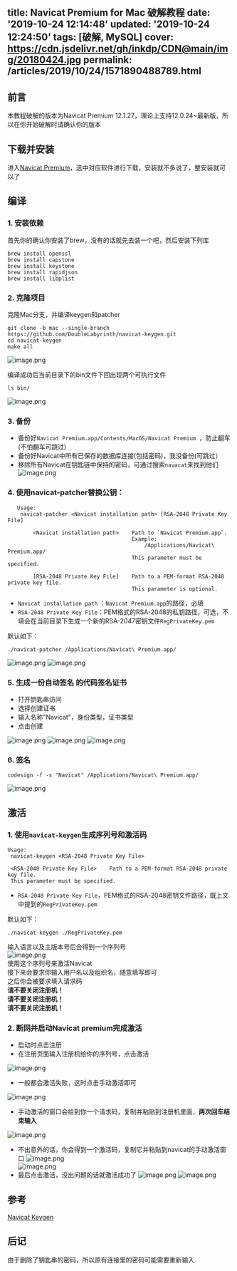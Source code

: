 title: Navicat Premium for Mac 破解教程
date: '2019-10-24 12:14:48'
updated: '2019-10-24 12:24:50'
tags: [破解, MySQL]
cover: https://cdn.jsdelivr.net/gh/inkdp/CDN@main/img/20180424.jpg
permalink: /articles/2019/10/24/1571890488789.html
---


## 前言
本教程破解的版本为Navicat Premium 12.1.27，理论上支持12.0.24~最新版，所以在你开始破解时请确认你的版本

## 下载并安装

进入[Navicat Premium](https://www.navicat.com.cn/download/navicat-premium)，选中对应软件进行下载，安装就不多说了，整安装就可以了

## 编译

### 1. 安装依赖  

首先你的确认你安装了brew，没有的话就先去装一个吧，然后安装下列库  
```  
brew install openssl  
brew install capstone  
brew install keystone  
brew install rapidjson  
brew install libplist  
```
### 2. 克隆项目

克隆Mac分支，并编译keygen和patcher
```
git clone -b mac --single-branch https://github.com/DoubleLabyrinth/navicat-keygen.git
cd navicat-keygen
make all
```
![image.png](https://cdn.jsdelivr.net/gh/inkdp/CDN@main/img/image-605b5c43.png)

编译成功后当前目录下的bin文件下回出现两个可执行文件
```
ls bin/
```
![image.png](https://cdn.jsdelivr.net/gh/inkdp/CDN@main/img/image-6e4f4f06.png)

### 3. 备份

* 备份好`Navicat Premium.app/Contents/MacOS/Navicat Premium `，防止翻车(不怕翻车可跳过)
* 备份好Navicat中所有已保存的数据库连接(包括密码)，我没备份(可跳过）
* 移除所有Navicat在钥匙链中保持的密码，可通过搜索`navacat`来找到他们
   ![image.png](https://cdn.jsdelivr.net/gh/inkdp/CDN@main/img/image-b4f15694.png)

### 4. 使用navicat-patcher替换公钥：
```
   Usage:
    navicat-patcher <Navicat installation path> [RSA-2048 Private Key File]

        <Navicat installation path>    Path to `Navicat Premium.app`.
                                       Example:
                                           /Applications/Navicat\ Premium.app/
                                       This parameter must be specified.

        [RSA-2048 Private Key File]    Path to a PEM-format RSA-2048 private key file.
                                       This parameter is optional.
```
* `Navicat installation path` ：`Navicat Premium.app`的路径，必填
* `RSA-2048 Private Key File`：PEM格式的RSA-2048的私钥路径，可选，不填会在当前目录下生成一个新的RSA-2047密钥文件`RegPrivateKey.pem`

默认如下：  
```  
./navicat-patcher /Applications/Navicat\ Premium.app/
```
![image.png](https://cdn.jsdelivr.net/gh/inkdp/CDN@main/img/image-27449b40.png)
![image.png](https://cdn.jsdelivr.net/gh/inkdp/CDN@main/img/image-5c6f876b.png)
### 5. 生成一份自动签名 的代码签名证书
   * 打开钥匙串访问
   * 选择创建证书
   * 输入名称"Navicat"，身份类型，证书类型
   * 点击创建

   ![image.png](https://cdn.jsdelivr.net/gh/inkdp/CDN@main/img/image-99b4f449.png)
   ![image.png](https://cdn.jsdelivr.net/gh/inkdp/CDN@main/img/image-8b2aa128.png)
   ![image.png](https://cdn.jsdelivr.net/gh/inkdp/CDN@main/img/image-ea68d143.png)

### 6. 签名
```
codesign -f -s "Navicat" /Applications/Navicat\ Premium.app/
```
![image.png](https://cdn.jsdelivr.net/gh/inkdp/CDN@main/img/image-c224bb16.png)
## 激活
### 1. 使用`navicat-keygen`生成序列号和激活码  
```  
Usage:  
 navicat-keygen <RSA-2048 Private Key File>  

 <RSA-2048 Private Key File>    Path to a PEM-format RSA-2048 private key file.  
 This parameter must be specified.  
```  
* `RSA-2048 Private Key File`，PEM格式的RSA-2048密钥文件路径，既上文中提到的`RegPrivateKey.pem`  

默认如下：  
```  
./navicat-keygen ./RegPrivateKey.pem  
```  
输入语言以及主版本号后会得到一个序列号  
![image.png](https://cdn.jsdelivr.net/gh/inkdp/CDN@main/img/image-acf9356f.png)  
使用这个序列号来激活Navicat  
接下来会要求你输入用户名以及组织名，随意填写即可  
之后你会被要求填入请求码  
**请不要关闭注册机！**  
**请不要关闭注册机！**  
**请不要关闭注册机！**
### 2. 断网并启动Navicat premium完成激活
* 启动时点击注册
* 在注册页面输入注册机给你的序列号，点击激活

![image.png](https://cdn.jsdelivr.net/gh/inkdp/CDN@main/img/image-0aa226c9.png)

* 一般都会激活失败，这时点击手动激活即可

![image.png](https://cdn.jsdelivr.net/gh/inkdp/CDN@main/img/image-81692bde.png)

* 手动激活的窗口会给到你一个请求码，复制并粘贴到注册机里面，**两次回车结束输入**

![image.png](https://cdn.jsdelivr.net/gh/inkdp/CDN@main/img/image-eaa0ba85.png)

* 不出意外的话，你会得到一个激活码，复制它并粘贴到navicat的手动激活窗口
![image.png](https://cdn.jsdelivr.net/gh/inkdp/CDN@main/img/image-0b68abdb.png)   
![image.png](https://cdn.jsdelivr.net/gh/inkdp/CDN@main/img/image-e8dfb932.png)
* 最后点击激活，没出问题的话就激活成功了
![image.png](https://cdn.jsdelivr.net/gh/inkdp/CDN@main/img/image-d3b2e298.png)
![image.png](https://cdn.jsdelivr.net/gh/inkdp/CDN@main/img/image-50a37e9d.png)

## 参考
[Navicat Keygen](https://github.com/DoubleLabyrinth/navicat-keygen/blob/mac/README.zh-CN.md)
## 后记
由于删除了钥匙串的密码，所以原有连接里的密码可能需要重新输入
